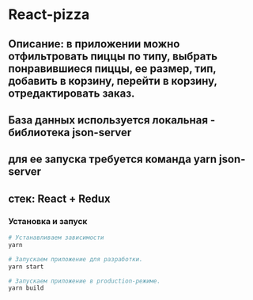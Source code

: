 # React-pizza

## Описание: в приложении можно отфильтровать пиццы по типу, выбрать понравившиеся пиццы, ее размер, тип, добавить в корзину, перейти в корзину, отредактировать заказ.
## База данных используется локальная - библиотека json-server
## для ее запуска требуется команда yarn json-server

## стек: React + Redux

### Установка и запуск

```bash
# Устанавливаем зависимости
yarn

# Запускаем приложение для разработки.
yarn start

# Запускаем приложение в production-режиме.
yarn build
```